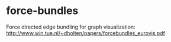 force-bundles
=============

Force directed edge bundling for graph visualization: http://www.win.tue.nl/~dholten/papers/forcebundles_eurovis.pdf
